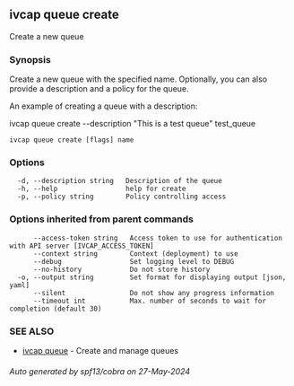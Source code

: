 ## ivcap queue create

Create a new queue

### Synopsis

Create a new queue with the specified name. Optionally, you can also provide a description and a policy for the queue.

An example of creating a queue with a description:

  ivcap queue create --description "This is a test queue" test_queue

```
ivcap queue create [flags] name
```

### Options

```
  -d, --description string   Description of the queue
  -h, --help                 help for create
  -p, --policy string        Policy controlling access
```

### Options inherited from parent commands

```
      --access-token string   Access token to use for authentication with API server [IVCAP_ACCESS_TOKEN]
      --context string        Context (deployment) to use
      --debug                 Set logging level to DEBUG
      --no-history            Do not store history
  -o, --output string         Set format for displaying output [json, yaml]
      --silent                Do not show any progress information
      --timeout int           Max. number of seconds to wait for completion (default 30)
```

### SEE ALSO

* [ivcap queue](ivcap_queue.md)	 - Create and manage queues

###### Auto generated by spf13/cobra on 27-May-2024
